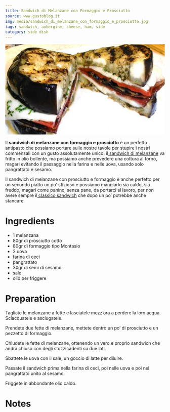 ```yaml
---
title: Sandwich di Melanzane con Formaggio e Prosciutto
source: www.gustoblog.it
img: media/sandwich_di_melanzane_con_formaggio_e_prosciutto.jpg
tags: sandwich, aubergine, cheese, ham, side
category: side dish
---
```


![Sandwich di Melanzane con Formaggio e Prosciutto](media/sandwich_di_melanzane_con_formaggio_e_prosciutto.jpg)

Il **sandwich di melanzane con formaggio e prosciutto** è un perfetto antipasto che possiamo portare sulle nostre tavole per stupire i nostri commensali con un gusto assolutamente unico: il[ sandwich di melanzane](http://www.gustoblog.it/post/25507/melanzane-impanate-ripiene-e-cotte-al-forno) va fritto in olio bollente, ma possiamo anche prevedere una cottura al forno, magari evitando il passaggio nella farina e nelle uova, usando solo pangrattato e sesamo.

Il sandwich di melanzane con prosciutto e formaggio è anche perfetto per un secondo piatto un po’ sfizioso e possiamo mangiarlo sia caldo, sia freddo, magari come panino, senza pane, da portarci al lavoro, per non avere sempre il[ classico sandwich](http://www.gustoblog.it/post/110289/ecco-come-preparare-il-sandwich-al-pastrami-del-film-harry-ti-presento-sally) che dopo un po’ potrebbe anche stancare.

Ingredients
===========

* 1 melanzana
* 80gr di prosciutto cotto
* 80gr di formaggio tipo Montasio
* 2 uova
* farina di ceci
* pangrattato
* 30gr di semi di sesamo
* sale
* olio per friggere

Preparation
===========

Tagliate le melanzane a fette e lasciatele mezz’ora a perdere la loro acqua. Sciacquatele e asciugatele.

Prendete due fette di melanzane, mettete dentro un po’ di prosciutto e un pezzetto di formaggio.

Chiudete le fette di melanzane, ottenendo un vero e proprio sandwich che andrà chiuso con degli stuzzicadenti su due lati.

Sbattete le uova con il sale, un goccio di latte per diluire.

Passate il sandwich prima nella farina di ceci, poi nelle uova e poi nel pangrattato unito al sesamo.

Friggete in abbondante olio caldo.


Notes
=====
